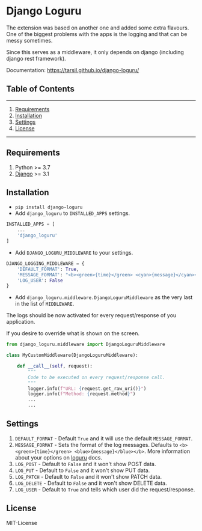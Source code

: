 # Django Loguru

The extension was based on another one and added some extra flavours.
One of the biggest problems with the apps is the logging and that can be messy sometimes.

Since this serves as a middleware, it only depends on django (including django rest framework).

Documentation: https://tarsil.github.io/django-loguru/

## Table of Contents

---

1. [Requirements](#requirements)
2. [Installation](#installation)
3. [Settings](#settings)
4. [License](#license)

---

## Requirements

1. Python >= 3.7
2. [Django](https://www.djangoproject.com/) >= 3.1

## Installation

- `pip install django-loguru`
- Add `django_loguru` to `INSTALLED_APPS` settings.

```python
INSTALLED_APPS = [
    ...
    'django_loguru'
]
```

- Add `DJANGO_LOGURU_MIDDLEWARE` to your settings.

```python
DJANGO_LOGGING_MIDDLEWARE = {
    'DEFAULT_FORMAT': True,
    'MESSAGE_FORMAT': "<b><green>{time}</green> <cyan>{message}</cyan></b>",
    'LOG_USER': False
}
```

- Add `django_loguru.middleware.DjangoLoguruMiddleware` as the very last in the list of `MIDDLEWARE`.

The logs should be now activated for every request/response of you application.

If you desire to override what is shown on the screen.

```python
from django_loguru.middleware import DjangoLoguruMiddleware

class MyCustomMiddleware(DjangoLoguruMiddleware):

    def __call__(self, request):
        """
        Code to be executed on every request/response call.
        """
        logger.info(f"URL: {request.get_raw_uri()}")
        logger.info(f"Method: {request.method}")
        ...
        ...

```

## Settings

1. `DEFAULT_FORMAT` - Default `True` and it will use the default `MESSAGE_FORMAT`.
2. `MESSAGE_FORMAT` - Sets the format of the log messages. Defaults to
`<b><green>{time}</green> <blue>{message}</blue></b>`. More information about
your options on [loguru](https://loguru.readthedocs.io/en/stable/api/logger.html#color) docs.
3. `LOG_POST` - Default to `False` and it won't show POST data.
4. `LOG_PUT` - Default to `False` and it won't show PUT data.
5. `LOG_PATCH` - Default to `False` and it won't show PATCH data.
6. `LOG_DELETE` - Default to `False` and it won't show DELETE data.
7. `LOG_USER` - Default to `True` and tells which user did the request/response.

## License

MIT-License
